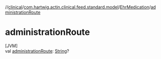//[clinical](../../../index.md)/[com.hartwig.actin.clinical.feed.standard.model](../index.md)/[EhrMedication](index.md)/[administrationRoute](administration-route.md)

# administrationRoute

[JVM]\
val [administrationRoute](administration-route.md): [String](https://kotlinlang.org/api/latest/jvm/stdlib/kotlin/-string/index.html)?
